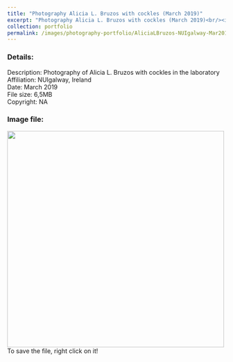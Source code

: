 ```yaml
---
title: "Photography Alicia L. Bruzos with cockles (March 2019)"
excerpt: "Photography Alicia L. Bruzos with cockles (March 2019)<br/><img src='/images/photography-portfolio/AliciaLBruzos-NUIgalway-Mar2019-sampling-research-stay.png'>"
collection: portfolio
permalink: /images/photography-portfolio/AliciaLBruzos-NUIgalway-Mar2019-sampling-research-stay
---
```


### Details: <br/>
Description: Photography of Alicia L. Bruzos with cockles in the laboratory <br/>
Affiliation: NUIgalway, Ireland <br/>
Date: March 2019 <br/>
File size: 6,5MB <br/>
Copyright: NA <br/> 

### Image file: <br/>
<img src='/images/photography-portfolio/AliciaLBruzos-NUIgalway-Mar2019-sampling-research-stay.png' width="500">  
To save the file, right click on it!
